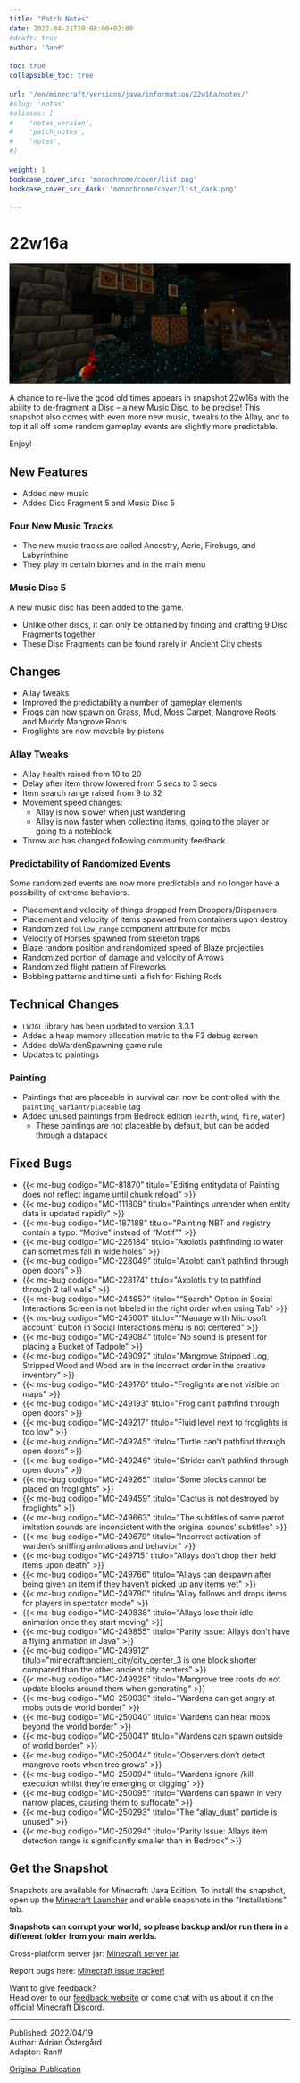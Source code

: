 ```yaml
---
title: "Patch Notes"
date: 2022-04-21T20:08:00+02:00
#draft: true
author: 'Ran#'

toc: true
collapsible_toc: true

url: '/en/minecraft/versions/java/information/22w16a/notes/'
#slug: 'notas'
#aliases: [
#    'notas_version',
#    'patch_notes',
#    'notes',
#]

weight: 1
bookcase_cover_src: 'monochrome/cover/list.png'
bookcase_cover_src_dark: 'monochrome/cover/list_dark.png'

---
```


# 22w16a

<img title="22w16a" alt="22w16a" src="/fotos_content/mobs/parrot/parrot1.jpg">

A chance to re-live the good old times appears in snapshot 22w16a with the ability to de-fragment a Disc – a new Music Disc, to be precise!
This snapshot also comes with even more new music, tweaks to the Allay, and to top it all off some random gameplay events are slightly more predictable.

Enjoy!

## New Features

- Added new music
- Added Disc Fragment 5 and Music Disc 5

### Four New Music Tracks

- The new music tracks are called Ancestry, Aerie, Firebugs, and Labyrinthine
- They play in certain biomes and in the main menu

### Music Disc 5

A new music disc has been added to the game.
- Unlike other discs, it can only be obtained by finding and crafting 9 Disc Fragments together
- These Disc Fragments can be found rarely in Ancient City chests

## Changes

- Allay tweaks
- Improved the predictability a number of gameplay elements
- Frogs can now spawn on Grass, Mud, Moss Carpet, Mangrove Roots and Muddy Mangrove Roots
- Froglights are now movable by pistons

### Allay Tweaks

- Allay health raised from 10 to 20
- Delay after item throw lowered from 5 secs to 3 secs
- Item search range raised from 9 to 32
- Movement speed changes:
    - Allay is now slower when just wandering
    - Allay is now faster when collecting items, going to the player or going to a noteblock
- Throw arc has changed following community feedback

### Predictability of Randomized Events

Some randomized events are now more predictable and no longer have a possibility of extreme behaviors.
- Placement and velocity of things dropped from Droppers/Dispensers
- Placement and velocity of items spawned from containers upon destroy
- Randomized `follow_range` component attribute for mobs
- Velocity of Horses spawned from skeleton traps
- Blaze random position and randomized speed of Blaze projectiles
- Randomized portion of damage and velocity of Arrows
- Randomized flight pattern of Fireworks
- Bobbing patterns and time until a fish for Fishing Rods

## Technical Changes

- `LWJGL` library has been updated to version 3.3.1
- Added a heap memory allocation metric to the F3 debug screen
- Added doWardenSpawning game rule
- Updates to paintings

### Painting

- Paintings that are placeable in survival can now be controlled with the `painting_variant/placeable` tag
- Added unused paintings from Bedrock edition (`earth`, `wind`, `fire`, `water`)
    - These paintings are not placeable by default, but can be added through a datapack

## Fixed Bugs

- {{< mc-bug codigo="MC-81870" titulo="Editing entitydata of Painting does not reflect ingame until chunk reload" >}}
- {{< mc-bug codigo="MC-111809" titulo="Paintings unrender when entity data is updated rapidly" >}}
- {{< mc-bug codigo="MC-187188" titulo="Painting NBT and registry contain a typo: “Motive” instead of “Motif”" >}}
- {{< mc-bug codigo="MC-226184" titulo="Axolotls pathfinding to water can sometimes fall in wide holes" >}}
- {{< mc-bug codigo="MC-228049" titulo="Axolotl can’t pathfind through open doors" >}}
- {{< mc-bug codigo="MC-228174" titulo="Axolotls try to pathfind through 2 tall walls" >}}
- {{< mc-bug codigo="MC-244957" titulo="“Search” Option in Social Interactions Screen is not labeled in the right order when using Tab" >}}
- {{< mc-bug codigo="MC-245001" titulo="“Manage with Microsoft account” button in Social Interactions menu is not centered" >}}
- {{< mc-bug codigo="MC-249084" titulo="No sound is present for placing a Bucket of Tadpole" >}}
- {{< mc-bug codigo="MC-249092" titulo="Mangrove Stripped Log, Stripped Wood and Wood are in the incorrect order in the creative inventory" >}}
- {{< mc-bug codigo="MC-249176" titulo="Froglights are not visible on maps" >}}
- {{< mc-bug codigo="MC-249193" titulo="Frog can’t pathfind through open doors" >}}
- {{< mc-bug codigo="MC-249217" titulo="Fluid level next to froglights is too low" >}}
- {{< mc-bug codigo="MC-249245" titulo="Turtle can’t pathfind through open doors" >}}
- {{< mc-bug codigo="MC-249246" titulo="Strider can’t pathfind through open doors" >}}
- {{< mc-bug codigo="MC-249265" titulo="Some blocks cannot be placed on froglights" >}}
- {{< mc-bug codigo="MC-249459" titulo="Cactus is not destroyed by froglights" >}}
- {{< mc-bug codigo="MC-249663" titulo="The subtitles of some parrot imitation sounds are inconsistent with the original sounds’ subtitles" >}}
- {{< mc-bug codigo="MC-249679" titulo="Incorrect activation of warden’s sniffing animations and behavior" >}}
- {{< mc-bug codigo="MC-249715" titulo="Allays don’t drop their held items upon death" >}}
- {{< mc-bug codigo="MC-249766" titulo="Allays can despawn after being given an item if they haven’t picked up any items yet" >}}
- {{< mc-bug codigo="MC-249790" titulo="Allay follows and drops items for players in spectator mode" >}}
- {{< mc-bug codigo="MC-249838" titulo="Allays lose their idle animation once they start moving" >}}
- {{< mc-bug codigo="MC-249855" titulo="Parity Issue: Allays don’t have a flying animation in Java" >}}
- {{< mc-bug codigo="MC-249912" titulo="minecraft:ancient_city/city_center_3 is one block shorter compared than the other ancient city centers" >}}
- {{< mc-bug codigo="MC-249928" titulo="Mangrove tree roots do not update blocks around them when generating" >}}
- {{< mc-bug codigo="MC-250039" titulo="Wardens can get angry at mobs outside world border" >}}
- {{< mc-bug codigo="MC-250040" titulo="Wardens can hear mobs beyond the world border" >}}
- {{< mc-bug codigo="MC-250041" titulo="Wardens can spawn outside of world border" >}}
- {{< mc-bug codigo="MC-250044" titulo="Observers don’t detect mangrove roots when tree grows" >}}
- {{< mc-bug codigo="MC-250094" titulo="Wardens ignore /kill execution whilst they’re emerging or digging" >}}
- {{< mc-bug codigo="MC-250095" titulo="Wardens can spawn in very narrow places, causing them to suffocate" >}}
- {{< mc-bug codigo="MC-250293" titulo="The “allay_dust” particle is unused" >}}
- {{< mc-bug codigo="MC-250294" titulo="Parity Issue: Allays item detection range is significantly smaller than in Bedrock" >}}

## Get the Snapshot

Snapshots are available for Minecraft: Java Edition.
To install the snapshot, open up the [Minecraft Launcher](https://www.minecraft.net/en-us/download) and enable snapshots in the "Installations" tab.

**Snapshots can corrupt your world, so please backup and/or run them in a different folder from your main worlds.**

Cross-platform server jar:
[Minecraft server jar](https://launcher.mojang.com/v1/objects/a54810e8b1a7a043fa54a462309d680ad67da479/server.jar).

Report bugs here:
[Minecraft issue tracker!](https://bugs.mojang.com/projects/MC/issues)

Want to give feedback?\
Head over to our [feedback website](https://aka.ms/JavaSnapshotFeedback?ref=minecraftnet) or come chat with us about it on the [official Minecraft Discord](https://discordapp.com/invite/minecraft).

---

Published: 2022/04/19\
Author: Adrian Östergård\
Adaptor: Ran#

[Original Publication](https://www.minecraft.net/en-us/article/minecraft-snapshot-22w16a)
